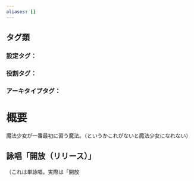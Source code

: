 ```yaml
---
aliases: []
---
```

## タグ類
### 設定タグ：
### 役割タグ：
### アーキタイプタグ：
# 概要
魔法少女が一番最初に習う魔法。（というかこれがないと魔法少女になれない）
## 詠唱「開放（リリース）」
（これは単詠唱。実際は「開放